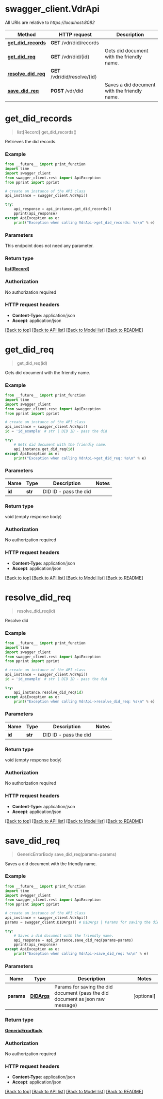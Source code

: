 # swagger_client.VdrApi

All URIs are relative to *https://localhost:8082*

Method | HTTP request | Description
------------- | ------------- | -------------
[**get_did_records**](VdrApi.md#get_did_records) | **GET** /vdr/did/records | 
[**get_did_req**](VdrApi.md#get_did_req) | **GET** /vdr/did/{id} | Gets did document with the friendly name.
[**resolve_did_req**](VdrApi.md#resolve_did_req) | **GET** /vdr/did/resolve/{id} | 
[**save_did_req**](VdrApi.md#save_did_req) | **POST** /vdr/did | Saves a did document with the friendly name.


# **get_did_records**
> list[Record] get_did_records()



Retrieves the did records

### Example
```python
from __future__ import print_function
import time
import swagger_client
from swagger_client.rest import ApiException
from pprint import pprint

# create an instance of the API class
api_instance = swagger_client.VdrApi()

try:
    api_response = api_instance.get_did_records()
    pprint(api_response)
except ApiException as e:
    print("Exception when calling VdrApi->get_did_records: %s\n" % e)
```

### Parameters
This endpoint does not need any parameter.

### Return type

[**list[Record]**](Record.md)

### Authorization

No authorization required

### HTTP request headers

 - **Content-Type**: application/json
 - **Accept**: application/json

[[Back to top]](#) [[Back to API list]](../README.md#documentation-for-api-endpoints) [[Back to Model list]](../README.md#documentation-for-models) [[Back to README]](../README.md)

# **get_did_req**
> get_did_req(id)

Gets did document with the friendly name.

### Example
```python
from __future__ import print_function
import time
import swagger_client
from swagger_client.rest import ApiException
from pprint import pprint

# create an instance of the API class
api_instance = swagger_client.VdrApi()
id = 'id_example' # str | DID ID - pass the did

try:
    # Gets did document with the friendly name.
    api_instance.get_did_req(id)
except ApiException as e:
    print("Exception when calling VdrApi->get_did_req: %s\n" % e)
```

### Parameters

Name | Type | Description  | Notes
------------- | ------------- | ------------- | -------------
 **id** | **str**| DID ID - pass the did | 

### Return type

void (empty response body)

### Authorization

No authorization required

### HTTP request headers

 - **Content-Type**: application/json
 - **Accept**: application/json

[[Back to top]](#) [[Back to API list]](../README.md#documentation-for-api-endpoints) [[Back to Model list]](../README.md#documentation-for-models) [[Back to README]](../README.md)

# **resolve_did_req**
> resolve_did_req(id)



Resolve did

### Example
```python
from __future__ import print_function
import time
import swagger_client
from swagger_client.rest import ApiException
from pprint import pprint

# create an instance of the API class
api_instance = swagger_client.VdrApi()
id = 'id_example' # str | DID ID - pass the did

try:
    api_instance.resolve_did_req(id)
except ApiException as e:
    print("Exception when calling VdrApi->resolve_did_req: %s\n" % e)
```

### Parameters

Name | Type | Description  | Notes
------------- | ------------- | ------------- | -------------
 **id** | **str**| DID ID - pass the did | 

### Return type

void (empty response body)

### Authorization

No authorization required

### HTTP request headers

 - **Content-Type**: application/json
 - **Accept**: application/json

[[Back to top]](#) [[Back to API list]](../README.md#documentation-for-api-endpoints) [[Back to Model list]](../README.md#documentation-for-models) [[Back to README]](../README.md)

# **save_did_req**
> GenericErrorBody save_did_req(params=params)

Saves a did document with the friendly name.

### Example
```python
from __future__ import print_function
import time
import swagger_client
from swagger_client.rest import ApiException
from pprint import pprint

# create an instance of the API class
api_instance = swagger_client.VdrApi()
params = swagger_client.DIDArgs() # DIDArgs | Params for saving the did document (pass the did document as json raw message) (optional)

try:
    # Saves a did document with the friendly name.
    api_response = api_instance.save_did_req(params=params)
    pprint(api_response)
except ApiException as e:
    print("Exception when calling VdrApi->save_did_req: %s\n" % e)
```

### Parameters

Name | Type | Description  | Notes
------------- | ------------- | ------------- | -------------
 **params** | [**DIDArgs**](DIDArgs.md)| Params for saving the did document (pass the did document as json raw message) | [optional] 

### Return type

[**GenericErrorBody**](GenericErrorBody.md)

### Authorization

No authorization required

### HTTP request headers

 - **Content-Type**: application/json
 - **Accept**: application/json

[[Back to top]](#) [[Back to API list]](../README.md#documentation-for-api-endpoints) [[Back to Model list]](../README.md#documentation-for-models) [[Back to README]](../README.md)

